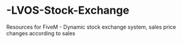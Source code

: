 # -LVOS-Stock-Exchange
Resources for FiveM - Dynamic stock exchange system, sales price changes according to sales
